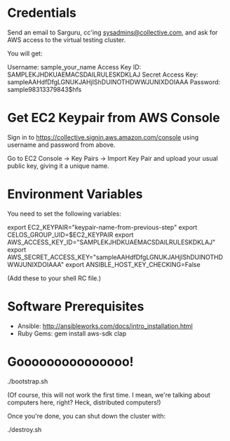 # Credentials

Send an email to Sarguru, cc'ing sysadmins@collective.com,
and ask for AWS access to the virtual testing cluster.

You will get:

Username:
sample_your_name
Access Key ID:
SAMPLEKJHDKUAEMACSDAILRULESKDKLAJ
Secret Access Key:
sampleAAHdfDfgLGNUKJAHjIShDUINOTHDWWJUNIXDOIAAA
Password:
sample98313379843$hfs

# Get EC2 Keypair from AWS Console

Sign in to https://collective.signin.aws.amazon.com/console using
username and password from above.

Go to EC2 Console -> Key Pairs -> Import Key Pair and upload your
usual public key, giving it a unique name.

# Environment Variables

You need to set the following variables:

export EC2_KEYPAIR="keypair-name-from-previous-step"
export CELOS_GROUP_UID=$EC2_KEYPAIR
export AWS_ACCESS_KEY_ID="SAMPLEKJHDKUAEMACSDAILRULESKDKLAJ"
export AWS_SECRET_ACCESS_KEY="sampleAAHdfDfgLGNUKJAHjIShDUINOTHDWWJUNIXDOIAAA"
export ANSIBLE_HOST_KEY_CHECKING=False

(Add these to your shell RC file.)

# Software Prerequisites

- Ansible: http://ansibleworks.com/docs/intro_installation.html
- Ruby Gems: gem install aws-sdk clap

# Gooooooooooooooo!

./bootstrap.sh

(Of course, this will not work the first time.  I mean, we're talking
about computers here, right?  Heck, distributed computers!)

Once you're done, you can shut down the cluster with:

./destroy.sh
